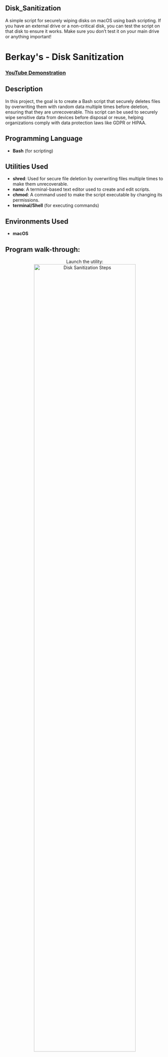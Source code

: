 ## Disk_Sanitization
A simple script for securely wiping disks on macOS using bash scripting. If you have an external drive or a non-critical disk, you can test the script on that disk to ensure it works. Make sure you don’t test it on your main drive or anything important!

<h1>Berkay's - Disk Sanitization</h1>

 ### [YouTube Demonstration](https://www.youtube.com/@BerkayYildirim-BY)

<h2>Description</h2>
In this project, the goal is to create a Bash script that securely deletes files by overwriting them with random data multiple times before deletion, ensuring that they are unrecoverable. This script can be used to securely wipe sensitive data from devices before disposal or reuse, helping organizations comply with data protection laws like GDPR or HIPAA.

## Programming Language
- **Bash** (for scripting)

## Utilities Used
- **shred**: Used for secure file deletion by overwriting files multiple times to make them unrecoverable.
- **nano**: A terminal-based text editor used to create and edit scripts.
- **chmod**: A command used to make the script executable by changing its permissions.
- **terminal/Shell** (for executing commands)

<h2>Environments Used </h2>

- <b>**macOS**</b>

<h2>Program walk-through:</h2>

<p align="center">
Launch the utility: <br/>
<img src="https://i.imgur.com/gZGBMuw.png?2" height="80%" width="80%" alt="Disk Sanitization Steps"/>
<br />
<br />
Used nano for text edit and use scripts:  <br/>
<img src="https://i.imgur.com/9NpdGLB.png" height="80%" width="80%" alt="Disk Sanitization Steps"/>
<br />
<br />
Edit Scripts: <br/>
<img src="https://i.imgur.com/VewbnIB.png" height="80%" width="80%" alt="Disk Sanitization Steps"/>
<br />
<br />
Confirm your selection YES or NO:  <br/>
<img src="https://i.imgur.com/6iY70FG.png" height="80%" width="80%" alt="Disk Sanitization Steps"/>
<br />
<br />
Here is file is ready for use:  <br/>
<img src="https://i.imgur.com/zrMy6Un.png" height="80%" width="80%" alt="Disk Sanitization Steps"/>
<br />
<br />

</p>

<!--
 ```diff
- text in red
+ text in green
! text in orange
# text in gray
@@ text in purple (and bold)@@
```
--!>
